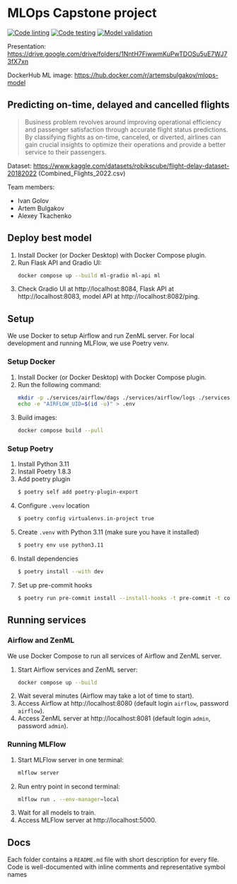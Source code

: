 # MLOps Capstone project

[![Code linting](https://github.com/IVproger/MLops-project/actions/workflows/pre-commit.yaml/badge.svg)](https://github.com/IVproger/MLops-project/actions/workflows/pre-commit.yaml)
[![Code testing](https://github.com/IVproger/MLops-project/actions/workflows/test-code.yaml/badge.svg)](https://github.com/IVproger/MLops-project/actions/workflows/test-code.yaml)
[![Model validation](https://github.com/IVproger/MLops-project/actions/workflows/validate-model.yaml/badge.svg)](https://github.com/IVproger/MLops-project/actions/workflows/validate-model.yaml)

Presentation: https://drive.google.com/drive/folders/1NntH7FiwwmKuPwTDOSu5uE7WJ73fX7xn

DockerHub ML image: https://hub.docker.com/r/artemsbulgakov/mlops-model

## Predicting on-time, delayed and cancelled flights

> Business problem revolves around improving operational efficiency and passenger satisfaction through accurate flight
> status predictions. By classifying flights as on-time, canceled, or diverted, airlines can gain crucial insights to
> optimize their operations and provide a better service to their passengers.

Dataset: https://www.kaggle.com/datasets/robikscube/flight-delay-dataset-20182022 (Combined_Flights_2022.csv)

Team members:

- Ivan Golov
- Artem Bulgakov
- Alexey Tkachenko

## Deploy best model

1. Install Docker (or Docker Desktop) with Docker Compose plugin.
2. Run Flask API and Gradio UI:
   ```bash
   docker compose up --build ml-gradio ml-api ml
   ```
3. Check Gradio UI at http://localhost:8084, Flask API at http://localhost:8083, model API at http://localhost:8082/ping.

## Setup

We use Docker to setup Airflow and run ZenML server. For local development and running MLFlow, we use Poetry venv.

### Setup Docker

1. Install Docker (or Docker Desktop) with Docker Compose plugin.
2. Run the following command:
    ```bash
    mkdir -p ./services/airflow/dags ./services/airflow/logs ./services/airflow/plugins ./services/airflow/config
    echo -e "AIRFLOW_UID=$(id -u)" > .env
    ```
3. Build images:
   ```bash
   docker compose build --pull
   ```

### Setup Poetry

1. Install Python 3.11
2. Install Poetry 1.8.3
3. Add poetry plugin
   ```bash
   $ poetry self add poetry-plugin-export
   ```
4. Configure `.venv` location
   ```bash
   $ poetry config virtualenvs.in-project true
   ```
5. Create `.venv` with Python 3.11 (make sure you have it installed)
   ```bash
   $ poetry env use python3.11
   ```
6. Install dependencies
   ```bash
   $ poetry install --with dev
   ```
7. Set up pre-commit hooks
   ```bash
   $ poetry run pre-commit install --install-hooks -t pre-commit -t commit-msg
   ```

## Running services

### Airflow and ZenML

We use Docker Compose to run all services of Airflow and ZenML server.

1. Start Airflow services and ZenML server:
   ```bash
   docker compose up --build
   ```
2. Wait several minutes (Airflow may take a lot of time to start).
3. Access Airflow at http://localhost:8080 (default login `airflow`, password `airflow`).
4. Access ZenML server at http://localhost:8081 (default login `admin`, password `admin`).

### Running MLFlow

1. Start MLFlow server in one terminal:
   ```bash
   mlflow server
   ```
2. Run entry point in second terminal:
   ```bash
   mlflow run . --env-manager=local
   ```
3. Wait for all models to train.
4. Access MLFlow server at http://localhost:5000.

## Docs
Each folder contains a `README.md` file with short description for every file. Code is well-documented with inline comments and representative symbol    names
